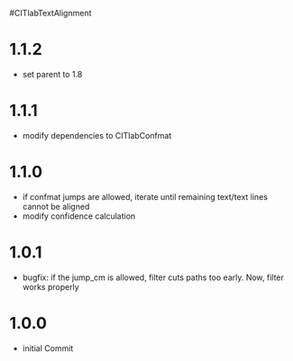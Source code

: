#CITlabTextAlignment

# 1.1.2
* set parent to 1.8

# 1.1.1
* modify dependencies to CITlabConfmat

# 1.1.0
* if confmat jumps are allowed, iterate until remaining text/text lines cannot be aligned
* modify confidence calculation

# 1.0.1
* bugfix: if the jump_cm is allowed, filter cuts paths too early. Now, filter works properly

# 1.0.0
* initial Commit
